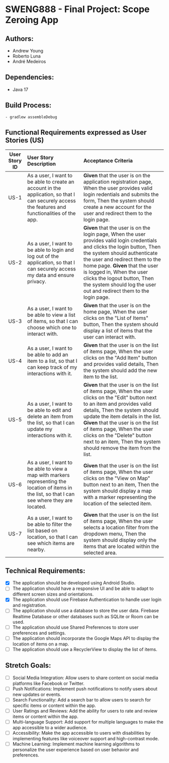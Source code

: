 # SWENG888 - Final Project: Scope Zeroing App

## Authors:

- Andrew Young
- Roberto Luna
- André Medeiros

## Dependencies:

- Java 17

## Build Process:

    - gradlew assembleDebug

## Functional Requirements expressed as User Stories (US)

|**User Story ID**|	**User Story Description**|	**Acceptance Criteria**|
|:-------------:|:-----------------------|:--------------------|
|US-1|As a user, I want to be able to create an account in the application, so that I can securely access the features and functionalities of the app.	| **Given** that the user is on the application registration page, When the user provides valid login redentials and submits the form, Then the system should create a new account for the user and redirect them to the login page. |
|US-2|As a user, I want to be able to login and log out of the application, so that I can securely access my data and ensure privacy.| **Given** that the user is on the login page, When the user provides valid login credentials and clicks the login button, Then the system should authenticate the user and redirect them to the home page. **Given** that the user is logged in, When the user clicks the logout button, Then the system should log the user out and redirect them to the login page.
|US-3|As a user, I want to be able to view a list of items, so that I can choose which one to interact with.| **Given** that the user is on the home page, When the user clicks on the "List of Items" button, Then the system should display a list of items that the user can interact with.
|US-4|As a user, I want to be able to add an item to a list, so that I can keep track of my interactions with it.|**Given** that the user is on the list of items page, When the user clicks on the "Add Item" button and provides valid details, Then the system should add the new item to the list.|
|US-5|As a user, I want to be able to edit and delete an item from the list, so that I can update my interactions with it.| **Given** that the user is on the list of items page, When the user clicks on the "Edit" button next to an item and provides valid details, Then the system should update the item details in the list. **Given** that the user is on the list of items page, When the user clicks on the "Delete" button next to an item, Then the system should remove the item from the list.
|US-6|As a user, I want to be able to view a map with markers representing the location of items in the list, so that I can see where they are located.|**Given** that the user is on the list of items page, When the user clicks on the "View on Map" button next to an item, Then the system should display a map with a marker representing the location of the selected item.|
|US-7|As a user, I want to be able to filter the list based on location, so that I can see which items are nearby.|**Given** that the user is on the list of items page, When the user selects a location filter from the dropdown menu, Then the system should display only the items that are located within the selected area.|

## Technical Requirements:

- [x] The application should be developed using Android Studio.
- [ ] The application should have a responsive UI and be able to adapt to different screen sizes and orientations.
- [x] The application should use Firebase Authentication to handle user login and registration.
- [ ] The application should use a database to store the user data. Firebase Realtime Database or other databases such as SQLite or Room can be used.
- [ ] The application should use Shared Preferences to store user preferences and settings.
- [ ] The application should incorporate the Google Maps API to display the location of items on a map.
- [ ] The application should use a RecyclerView to display the list of items.

## Stretch Goals:

- [ ] Social Media Integration: Allow users to share content on social media platforms like Facebook or Twitter.
- [ ] Push Notifications: Implement push notifications to notify users about new updates or events.
- [ ] Search Functionality: Add a search bar to allow users to search for specific items or content within the app.
- [ ] User Ratings and Reviews: Add the ability for users to rate and review items or content within the app.
- [ ] Multi-language Support: Add support for multiple languages to make the app accessible to a wider audience.
- [ ] Accessibility: Make the app accessible to users with disabilities by implementing features like voiceover support and high-contrast mode.
- [ ] Machine Learning: Implement machine learning algorithms to personalize the user experience based on user behavior and preferences.
